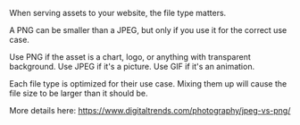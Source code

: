 When serving assets to your website, the file type matters.

A PNG can be smaller than a JPEG, but only if you use it for the correct use case.

Use PNG if the asset is a chart, logo, or anything with transparent background.
Use JPEG if it's a picture.
Use GIF if it's an animation.

Each file type is optimized for their use case. Mixing them up will cause the file size to be larger than it should be.

More details here: https://www.digitaltrends.com/photography/jpeg-vs-png/ 
